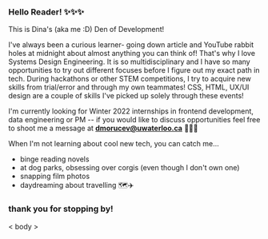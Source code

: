 ### Hello Reader! ✨✨✨

This is Dina's (aka me :D) Den of Development!

I've always been a curious learner- going down article and YouTube rabbit holes at midnight about almost anything you can think of! That's why I love Systems Design Engineering. It is so multidisciplinary and I have so many opportunities to try out different focuses before I figure out my exact path in tech. During hackathons or other STEM competitions, I try to acquire new skills from trial/error and through my own teammates! CSS, HTML, UX/UI design are a couple of skills I've picked up solely through these events!

I'm currently looking for Winter 2022 internships in frontend development, data engineering or PM -- if you would like to discuss opportunities feel free to shoot me a message at **dmorucev@uwaterloo.ca** 💌💌💌

When I'm not learning about cool new tech, you can catch me... 
- binge reading novels
- at dog parks, obsessing over corgis (even though I don't own one)
- snapping film photos
- daydreaming about travelling 🗺️✈️

### thank you for stopping by! 

< body >
